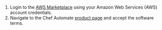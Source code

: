 1.  Login to the [AWS Marketplace](https://aws.amazon.com/marketplace)
    using your Amazon Web Services (AWS) account credentials.
2.  Navigate to the Chef Automate [product
    page](https://aws.amazon.com/marketplace/pp/B01N813OWL) and accept
    the software terms.
